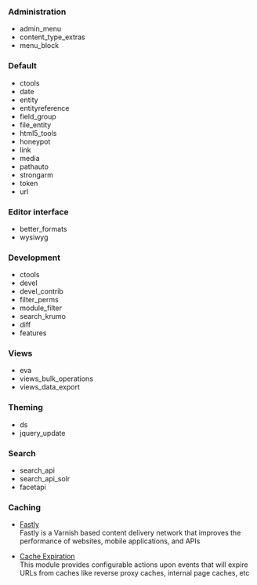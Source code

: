### Administration

* admin_menu
* content_type_extras
* menu_block

### Default

* ctools
* date
* entity
* entityreference
* field_group
* file_entity
* html5_tools
* honeypot
* link
* media
* pathauto
* strongarm
* token
* url

### Editor interface

* better_formats
* wysiwyg

### Development

* ctools
* devel
* devel_contrib
* filter_perms
* module_filter
* search_krumo
* diff
* features

### Views

* eva
* views_bulk_operations
* views_data_export

### Theming

* ds
* jquery_update

### Search

* search_api
* search_api_solr
* facetapi

### Caching

* [Fastly](https://www.drupal.org/project/fastly)  
Fastly is a Varnish based content delivery network that improves the performance of websites, mobile applications, and APIs

* [Cache Expiration](https://www.drupal.org/project/expire)  
This module provides configurable actions upon events that will expire URLs from caches like reverse proxy caches, internal page caches, etc
